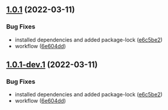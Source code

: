 ## [1.0.1](https://github.com/fr33Coders/.github/compare/v1.0.0...v1.0.1) (2022-03-11)


### Bug Fixes

* installed dependencies and added package-lock ([e6c5be2](https://github.com/fr33Coders/.github/commit/e6c5be2798736b009ab5c137e126713c9375a84b))
* workflow ([6e604dd](https://github.com/fr33Coders/.github/commit/6e604dd99f431d4b554333396a2a8cab017c4b19))

## [1.0.1-dev.1](https://github.com/fr33Coders/.github/compare/v1.0.0...v1.0.1-dev.1) (2022-03-11)


### Bug Fixes

* installed dependencies and added package-lock ([e6c5be2](https://github.com/fr33Coders/.github/commit/e6c5be2798736b009ab5c137e126713c9375a84b))
* workflow ([6e604dd](https://github.com/fr33Coders/.github/commit/6e604dd99f431d4b554333396a2a8cab017c4b19))

